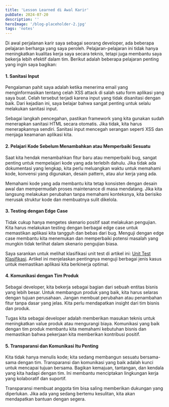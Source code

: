 ```yaml
---
title: 'Lesson Learned di Awal Karir'
pubDate: 2024-07-20
description: ''
heroImage: '/blog-placeholder-2.jpg'
tags: 'notes'
---
```


Di awal perjalanan karir saya sebagai seorang developer, ada beberapa pelajaran berharga yang saya peroleh. Pelajaran-pelajaran ini tidak hanya meningkatkan kualitas kerja saya secara teknis, tetapi juga membantu saya bekerja lebih efektif dalam tim. Berikut adalah beberapa pelajaran penting yang ingin saya bagikan:

#### 1. Sanitasi Input

Pengalaman pahit saya adalah ketika menerima email yang menginformasikan tentang celah XSS attack di salah satu form aplikasi yang saya buat. Celah tersebut terjadi karena input yang tidak disanitasi dengan baik. Dari kejadian ini, saya belajar bahwa sangat penting untuk selalu melakukan sanitasi input. 

Sebagai langkah pencegahan, pastikan framework yang kita gunakan sudah menerapkan sanitasi HTML secara otomatis. Jika tidak, kita harus menerapkannya sendiri. Sanitasi input mencegah serangan seperti XSS dan menjaga keamanan aplikasi kita.

#### 2. Pelajari Kode Sebelum Menambahkan atau Memperbaiki Sesuatu

Saat kita hendak menambahkan fitur baru atau memperbaiki bug, sangat penting untuk mempelajari kode yang ada terlebih dahulu. Jika tidak ada dokumentasi yang lengkap, kita perlu meluangkan waktu untuk memahami kode, konvensi yang digunakan, desain pattern, atau alur kerja yang ada. 

Memahami kode yang ada membantu kita tetap konsisten dengan desain awal dan mempermudah proses maintenance di masa mendatang. Jika kita langsung melakukan perubahan tanpa memahami konteksnya, kita berisiko merusak struktur kode dan membuatnya sulit dikelola.

#### 3. Testing dengan Edge Case

Tidak cukup hanya mengetes skenario positif saat melakukan pengujian. Kita harus melakukan testing dengan berbagai edge case untuk memastikan aplikasi kita tangguh dan bebas dari bug. Menguji dengan edge case membantu kita menemukan dan memperbaiki potensi masalah yang mungkin tidak terlihat dalam skenario pengujian biasa. 

Saya sarankan untuk melihat klasifikasi unit test di artikel ini: [Unit Test Klasifikasi](/2023/03/unit-test-klasifikasi/). Artikel ini menjelaskan pentingnya menguji berbagai jenis kasus untuk memastikan aplikasi kita berkinerja optimal.

#### 4. Komunikasi dengan Tim Produk

Sebagai developer, kita bekerja sebagai bagian dari sebuah entitas bisnis yang lebih besar. Untuk membangun produk yang baik, kita harus selaras dengan tujuan perusahaan. Jangan membuat perubahan atau penambahan fitur tanpa dasar yang jelas. Kita perlu mendapatkan insight dari tim bisnis dan produk. 

Tugas kita sebagai developer adalah memberikan masukan teknis untuk meningkatkan value produk atau mengurangi biaya. Komunikasi yang baik dengan tim produk membantu kita memahami kebutuhan bisnis dan memastikan bahwa pekerjaan kita memberikan kontribusi positif.

#### 5. Transparansi dan Komunikasi Itu Penting

Kita tidak hanya menulis kode; kita sedang membangun sesuatu bersama-sama dengan tim. Transparansi dan komunikasi yang baik adalah kunci untuk mencapai tujuan bersama. Bagikan kemajuan, tantangan, dan kendala yang kita hadapi dengan tim. Ini membantu menciptakan lingkungan kerja yang kolaboratif dan suportif.

Transparansi membuat anggota tim bisa saling memberikan dukungan yang diperlukan. Jika ada yang sedang bertemu kesulitan, kita akan mendapatkan bantuan dengan segera.